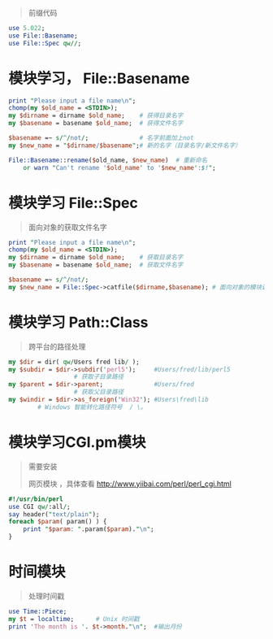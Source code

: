 > 前缀代码
```perl
use 5.022;
use File::Basename;
use File::Spec qw//;
```

# 模块学习， File::Basename

```perl
print "Please input a file name\n";
chomp(my $old_name = <STDIN>);
my $dirname = dirname $old_name;    # 获得目录名字
my $basename = basename $old_name;  # 获得文件名字

$basename =~ s/^/not/;              # 名字前面加上not
my $new_name = "$dirname/$basename";# 新的名字（目录名字/新文件名字）

File::Basename::rename($old_name, $new_name)  # 重新命名
 	or warn "Can't rename '$old_name' to '$new_name':$!";

```

# 模块学习 File::Spec

> 面向对象的获取文件名字

```perl
print "Please input a file name\n";
chomp(my $old_name = <STDIN>);
my $dirname = dirname $old_name;    # 获取目录名字
my $basename = basename $old_name;  # 获取文件名字

$basename =~ s/^/not/;
my $new_name = File::Spec->catfile($dirname,$basename); # 面向对象的模块调用 ->
```

# 模块学习 Path::Class

> 跨平台的路径处理

```perl
my $dir = dir( qw/Users fred lib/ );
my $subdir = $dir->subdir('perl5');		#Users/fred/lib/perl5
                  # 获取子目录路径
my $parent = $dir->parent;				#Users/fred
                  # 获取父目录路径
my $windir = $dir->as_foreign('Win32');	#Users\fred\lib
        # Windows 智能转化路径符号  / \。
```

# 模块学习CGI.pm模块  

> 需要安装
>
> 网页模块 ，具体查看 http://www.yiibai.com/perl/perl_cgi.html

```perl
#!/usr/bin/perl
use CGI qw/:all/;
say header("text/plain");
foreach $param( param() ) {
   	print "$param: ".param($param)."\n";
}
```


# 时间模块
> 处理时间戳

```perl
use Time::Piece;
my $t = localtime;      # Unix 时间戳
print 'The month is '. $t->month."\n";	#输出月份
```
